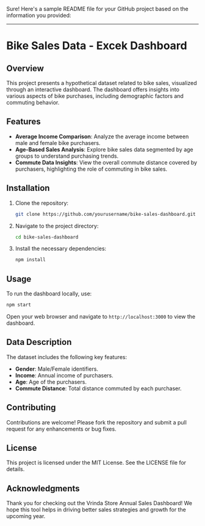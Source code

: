 Sure! Here's a sample README file for your GitHub project based on the information you provided:

---

# Bike Sales Data - Excek Dashboard

## Overview

This project presents a hypothetical dataset related to bike sales, visualized through an interactive dashboard. The dashboard offers insights into various aspects of bike purchases, including demographic factors and commuting behavior.

## Features

- **Average Income Comparison**: Analyze the average income between male and female bike purchasers.
- **Age-Based Sales Analysis**: Explore bike sales data segmented by age groups to understand purchasing trends.
- **Commute Data Insights**: View the overall commute distance covered by purchasers, highlighting the role of commuting in bike sales.

## Installation

1. Clone the repository:
   ```bash
   git clone https://github.com/yourusername/bike-sales-dashboard.git
   ```
2. Navigate to the project directory:
   ```bash
   cd bike-sales-dashboard
   ```
3. Install the necessary dependencies:
   ```bash
   npm install
   ```

## Usage

To run the dashboard locally, use:
```bash
npm start
```
Open your web browser and navigate to `http://localhost:3000` to view the dashboard.

## Data Description

The dataset includes the following key features:
- **Gender**: Male/Female identifiers.
- **Income**: Annual income of purchasers.
- **Age**: Age of the purchasers.
- **Commute Distance**: Total distance commuted by each purchaser.

## Contributing

Contributions are welcome! Please fork the repository and submit a pull request for any enhancements or bug fixes.

## License

This project is licensed under the MIT License. See the LICENSE file for details.

## Acknowledgments
Thank you for checking out the Vrinda Store Annual Sales Dashboard! We hope this tool helps in driving better sales strategies and growth for the upcoming year.
